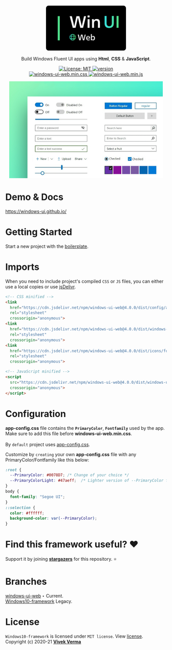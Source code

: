 <p align="center"> 
  <img src="markdown/logo.png" width="250" />
</p>

<p align="center">Build Windows Fluent UI apps using <b>Html</b>, <b>CSS</b> & <b>JavaScript</b>.</p>

<meta name='keywords' content='Windows10, FluentUI, html, css, js'>
<meta name='description' content='Build Windows Fluent UI apps or electron apps using html,css & js'>
<meta name='author' content='Vivek Verma'>

<p align="center">
	
  <a href="https://github.com/virtualvivek/windows-ui-web/blob/master/LICENSE">
    <img src="https://img.shields.io/badge/license-MIT-darklime.svg?style=flat-square&color=%2300C7B7"
      alt="License: MIT" />
  </a>

  <a href="https://github.com/virtualvivek/windows-ui-web/releases/latest">
    <img src="https://img.shields.io/github/v/release/virtualvivek/windows-ui-web?label=version&style=flat-square&color=%234BB749"
      alt="version" />
  </a>
  
  <br/>
  
  <a href="https://github.com/virtualvivek/windows-ui-web/tree/main/dist/windows-ui-web.min.css">
    <img src="https://img.shields.io/github/size/virtualvivek/windows-ui-web/dist/windows-ui-web.min.css?style=flat-square&logo=css3&color=1572B6&label=windows-ui-web.min.css" alt="windows-ui-web.min.css" />
  </a>
  
  <a href="https://github.com/virtualvivek/windows-ui-web/tree/main/dist/windows-ui-web.min.js">
    <img src="https://img.shields.io/github/size/virtualvivek/windows-ui-web/dist/windows-ui-web.min.js?style=flat-square&logo=JavaScript&color=F7DF1E&label=windows-ui-web.min.js" alt="windows-ui-web.min.js" />
  </a>
   
</p>


<p align="center"><img src="markdown/preview.jpg" width="480" /></p>
	
# Demo & Docs
https://windows-ui.github.io/


<h1>Getting Started</h1>

Start a new project with the [boilerplate](https://github.com/virtualvivek/windows-ui-web/tree/master/boilerplate).

# Imports
When you need to include project's compiled `CSS` or `JS` files,
you can either use a local copies or use [jsDelivr](https://www.jsdelivr.com/).

```html
<!-- CSS minified -->
<link
  href="https://cdn.jsdelivr.net/npm/windows-ui-web@4.0.0/dist/config/app-config.css.css"
  rel="stylesheet"
  crossorigin="anonymous">
<link
  href="https://cdn.jsdelivr.net/npm/windows-ui-web@4.0.0/dist/windows-ui-web.min.css"
  rel="stylesheet"
  crossorigin="anonymous">
<link
  href="https://cdn.jsdelivr.net/npm/windows-ui-web@4.0.0/dist/icons/fonts/fonts.min.css"
  rel="stylesheet"
  crossorigin="anonymous">
```
```html
<!-- JavaScript minified -->
<script
  src="https://cdn.jsdelivr.net/npm/windows-ui-web@4.0.0/dist/windows-ui-web.bundle.min.js"
  crossorigin="anonymous">
</script>
```

# Configuration

**app-config.css** file contains the **`PrimaryColor`**, **`Fontfamily`** used by the app.<br/>
Make sure to add this file before **windows-ui-web.min.css**.<br/><br/>
By `default` project uses <a href="dist/config/app-config.css">app-config.css</a>.<br>

Customize by `creating` your own **app-config.css** file with any PrimaryColor/Fontfamily like this below:

  
```css
:root {
  --PrimaryColor: #0078D7; /* Change of your choice */
  --PrimaryColorLight: #47aeff;  /* Lighter version of --PrimaryColor for DarkMode */
}
body {
  font-family: "Segoe UI";
}
::selection {
  color: #ffffff;
  background-color: var(--PrimaryColor);
}
```


# Find this framework useful? :heart:
Support it by joining [**stargazers**](https://github.com/virtualvivek/windows-ui-web/stargazers) for this repository. :star:

# Branches

[windows-ui-web](https://github.com/virtualvivek/windows-ui-web)  ‣ Current. <br/>
[Windows10-framework](https://github.com/virtualvivek/windows-ui-web/tree/Windows10-framework) Legacy.

# License

`Windows10-framework` is licensed under `MIT license`. View [license](https://github.com/virtualvivek/windows-ui-web/blob/master/LICENSE).<br>
Copyright (c) 2020-21 [**Vivek Verma**](https://github.com/virtualvivek)
